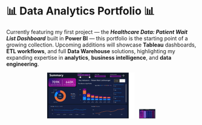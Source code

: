 # 📊 Data Analytics Portfolio 📊

Currently featuring my first project — the ***Healthcare Data: Patient Wait List Dashboard*** built in **Power BI** — this portfolio is the starting point of a growing collection. Upcoming additions will showcase **Tableau** dashboards, **ETL workflows**, and full **Data Warehouse** solutions, highlighting my expanding expertise in **analytics**, **business intelligence**, and **data engineering**.




<p align="center">
  <img src="power-bi-projects/healthcare-data-patient-wait-list/dashboard-screenshots/Summary.png" alt="Power BI Dashboard Summary" width="46%"/>
  &nbsp;
  <img src="power-bi-projects/healthcare-data-patient-wait-list/dashboard-screenshots/Detail.png" alt="Power BI Dashboard Detail" width="46"/>
</p>

